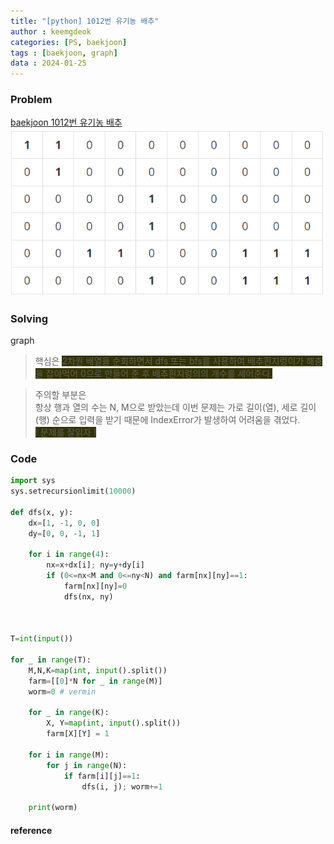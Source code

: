```yaml
---
title: "[python] 1012번 유기농 배추"
author : keemgdeok
categories: [PS, baekjoon]
tags : [baekjoon, graph]
data : 2024-01-25
---
```



### Problem
[baekjoon 1012번 유기농 배추](https://www.acmicpc.net/problem/1012)
![1012](/assets/img/1012.png)

### Solving 
graph
> 핵심은 <span style="background-color:#333300">2차원 배열을 순회하면서 dfs 또는 bfs를 사용하여 배추흰지렁이가 해충을 잡아먹어 0으로 만들어 준 후 배추흰지렁의의 개수를 세어준다.</span>

> 주의할 부분은  
> 항상 행과 열의 수는 N, M으로 받았는데 이번 문제는 가로 길이(열), 세로 길이(행) 순으로 입력을 받기 때문에 IndexError가 발생하여 어려움을 겪었다.  
> <span style="background-color:#333300">! 문제를 잘읽자 !</span>



### Code
```py
import sys
sys.setrecursionlimit(10000)

def dfs(x, y):
    dx=[1, -1, 0, 0]
    dy=[0, 0, -1, 1]

    for i in range(4):
        nx=x+dx[i]; ny=y+dy[i]
        if (0<=nx<M and 0<=ny<N) and farm[nx][ny]==1:
            farm[nx][ny]=0
            dfs(nx, ny)



T=int(input())

for _ in range(T):
    M,N,K=map(int, input().split())
    farm=[[0]*N for _ in range(M)]
    worm=0 # vermin

    for _ in range(K):
        X, Y=map(int, input().split())
        farm[X][Y] = 1
    
    for i in range(M):
        for j in range(N):
            if farm[i][j]==1:
                dfs(i, j); worm+=1
    
    print(worm)

```


#### reference
